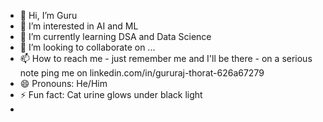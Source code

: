 - 👋 Hi, I’m Guru
- 👀 I’m interested in AI and ML
- 🌱 I’m currently learning DSA and Data Science
- 💞️ I’m looking to collaborate on ...
- 📫 How to reach me - just remember me and I'll be there - on a serious note ping me on linkedin.com/in/gururaj-thorat-626a67279
- 😄 Pronouns: He/Him
- ⚡ Fun fact: Cat urine glows under black light
- 
<!---
GuruThorat/GuruThorat is a ✨ special ✨ repository because its `README.md` (this file) appears on your GitHub profile.
You can click the Preview link to take a look at your changes.
--->
